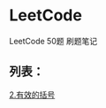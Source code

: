 # LeetCode
LeetCode 50题 刷题笔记

## 列表：

[2.有效的括号](https://github.com/JessonKang/LeetCode-50-/blob/master/README.md)

